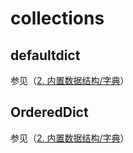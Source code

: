 # collections

## defaultdict

参见（[2. 内置数据结构/字典](https://python3.ac.cn/2.-nei-zhi-shu-ju-jie-gou/6.-zi-dian)）



## OrderedDict

参见（[2. 内置数据结构/字典](https://python3.ac.cn/2.-nei-zhi-shu-ju-jie-gou/6.-zi-dian)）



